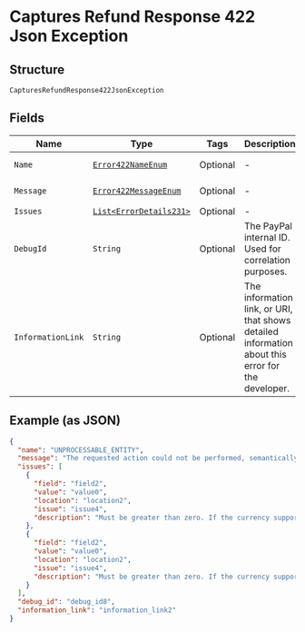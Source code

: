 
# Captures Refund Response 422 Json Exception

## Structure

`CapturesRefundResponse422JsonException`

## Fields

| Name | Type | Tags | Description | Getter | Setter |
|  --- | --- | --- | --- | --- | --- |
| `Name` | [`Error422NameEnum`](../../doc/models/error-422-name-enum.md) | Optional | - | Error422NameEnum getName() | setName(Error422NameEnum name) |
| `Message` | [`Error422MessageEnum`](../../doc/models/error-422-message-enum.md) | Optional | - | Error422MessageEnum getMessageField() | setMessageField(Error422MessageEnum messageField) |
| `Issues` | [`List<ErrorDetails231>`](../../doc/models/error-details-231.md) | Optional | - | List<ErrorDetails231> getIssues() | setIssues(List<ErrorDetails231> issues) |
| `DebugId` | `String` | Optional | The PayPal internal ID. Used for correlation purposes. | String getDebugId() | setDebugId(String debugId) |
| `InformationLink` | `String` | Optional | The information link, or URI, that shows detailed information about this error for the developer. | String getInformationLink() | setInformationLink(String informationLink) |

## Example (as JSON)

```json
{
  "name": "UNPROCESSABLE_ENTITY",
  "message": "The requested action could not be performed, semantically incorrect, or failed business validation.",
  "issues": [
    {
      "field": "field2",
      "value": "value0",
      "location": "location2",
      "issue": "issue4",
      "description": "Must be greater than zero. If the currency supports decimals, only two decimal place precision is supported."
    },
    {
      "field": "field2",
      "value": "value0",
      "location": "location2",
      "issue": "issue4",
      "description": "Must be greater than zero. If the currency supports decimals, only two decimal place precision is supported."
    }
  ],
  "debug_id": "debug_id8",
  "information_link": "information_link2"
}
```

